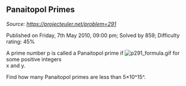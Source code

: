 Panaitopol Primes
-----------------

*Source: https://projecteuler.net/problem=291*

Published on Friday, 7th May 2010, 09:00 pm; Solved by 859; Difficulty
rating: 45%

A prime number p is called a Panaitopol prime if
![p291\_formula.gif](project/images/p291_formula.gif) for some positive
integers\
x and y.

Find how many Panaitopol primes are less than 5×10^15^.
